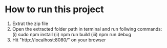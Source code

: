 # How to run this project

1. Extrat the zip file
2. Open the extracted folder path in terminal and run follwing commands:
    (i)      sudo npm install
    (ii)     npm run build
    (iii)    npm run debug
3. Hit "http://localhost:8080/" on your browser
